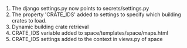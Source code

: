 1. The django settings.py now points to secrets/settings.py
2. The property 'CRATE_IDS' added to settings to specify which building crates to load.
3. Dynamic building crate retrieval
4. CRATE_IDS variable added to space/templates/space/maps.html
5. CRATE_IDS settings added to the context in views.py of space

